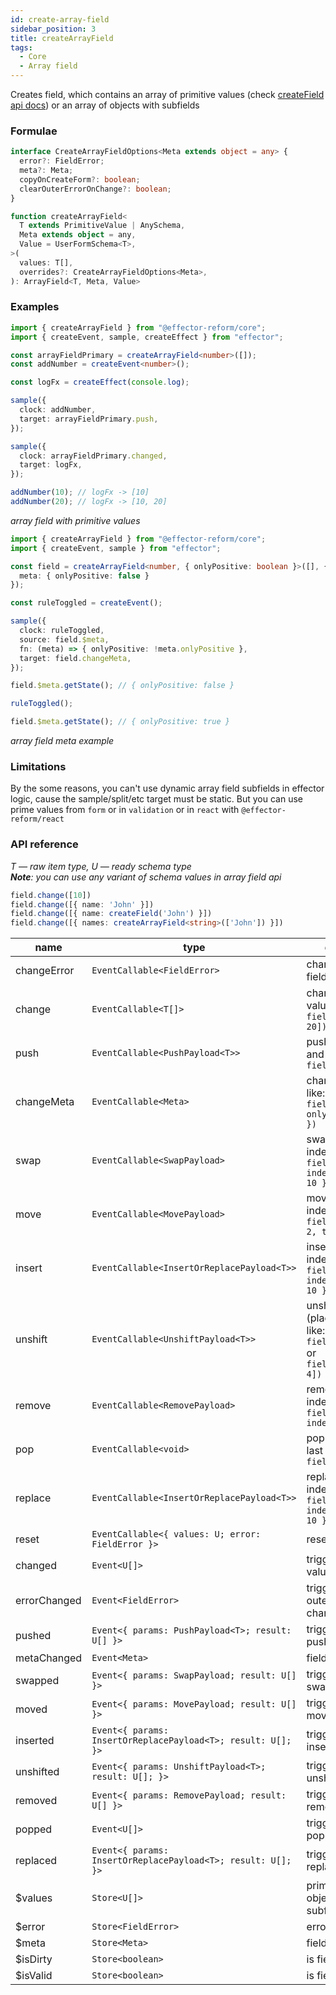 ```yaml
---
id: create-array-field
sidebar_position: 3
title: createArrayField
tags:
  - Core
  - Array field
---
```


Creates field, which contains an array of primitive values (check [createField api docs](./create-field)) or an array of objects with subfields

### Formulae

```ts
interface CreateArrayFieldOptions<Meta extends object = any> {
  error?: FieldError;
  meta?: Meta;
  copyOnCreateForm?: boolean;
  clearOuterErrorOnChange?: boolean;
}

function createArrayField<
  T extends PrimitiveValue | AnySchema,
  Meta extends object = any,
  Value = UserFormSchema<T>,
>(
  values: T[],
  overrides?: CreateArrayFieldOptions<Meta>,
): ArrayField<T, Meta, Value>
```

### Examples

```ts
import { createArrayField } from "@effector-reform/core";
import { createEvent, sample, createEffect } from "effector";

const arrayFieldPrimary = createArrayField<number>([]);
const addNumber = createEvent<number>();

const logFx = createEffect(console.log);

sample({
  clock: addNumber,
  target: arrayFieldPrimary.push,
});

sample({
  clock: arrayFieldPrimary.changed,
  target: logFx,
});

addNumber(10); // logFx -> [10]
addNumber(20); // logFx -> [10, 20]
```
*array field with primitive values*

```ts
import { createArrayField } from "@effector-reform/core";
import { createEvent, sample } from "effector";

const field = createArrayField<number, { onlyPositive: boolean }>([], {
  meta: { onlyPositive: false }
});

const ruleToggled = createEvent();

sample({
  clock: ruleToggled,
  source: field.$meta,
  fn: (meta) => { onlyPositive: !meta.onlyPositive },
  target: field.changeMeta,
});

field.$meta.getState(); // { onlyPositive: false } 

ruleToggled();

field.$meta.getState(); // { onlyPositive: true } 
```

*array field meta example*

### Limitations

By the some reasons, you can't use dynamic array field subfields in
effector logic, cause the sample/split/etc target must be static. But
you can use prime values from `form` or in `validation` or in `react` with `@effector-reform/react`

### API reference

*T — raw item type, U — ready schema type*<br/>
****Note***: you can use any variant of schema values in array field api*

```ts
field.change([10])
field.change([{ name: 'John' }])
field.change([{ name: createField('John') }])
field.change([{ names: createArrayField<string>(['John']) }])
```

| name         | type                                                         | description                                                                                         |
|--------------|--------------------------------------------------------------|-----------------------------------------------------------------------------------------------------|
| changeError  | `EventCallable<FieldError>`                                  | change outer array field error                                                                      |
| change       | `EventCallable<T[]>`                                         | change array field values, like:<br/>`field.change([10, 20])`                                       |
| push         | `EventCallable<PushPayload<T>>`                              | push item at the and of array, like:<br/>`field.push(10)`                                           |
| changeMeta   | `EventCallable<Meta>`                                        | change field meta, like:<br/>`field.changeMeta({ onlyPositive: true })`                             |
| swap         | `EventCallable<SwapPayload>`                                 | swap items by indexes, like:<br/>`field.swap({ indexA: 2, indexB: 10 })`                            |
| move         | `EventCallable<MovePayload>`                                 | move item by indexes, like:<br/>`field.move({ from: 2, to: 10 })`                                   |
| insert       | `EventCallable<InsertOrReplacePayload<T>>`                   | insert item at the index, like:<br/>`field.insert({ index: 2, value: 10 })`                         |
| unshift      | `EventCallable<UnshiftPayload<T>>`                           | unshift value (place at the start), like:<br/>`field.unshift(2)`<br/>or<br/>`field.unshift([2, 4])` |
| remove       | `EventCallable<RemovePayload>`                               | remove item by index, like:<br/>`field.remove({ index: 10 })`                                       |
| pop          | `EventCallable<void>`                                        | pop item (remove last element), like:<br/>`field.pop()`                                             |
| replace      | `EventCallable<InsertOrReplacePayload<T>>`                   | replace item by index, like:<br/>`field.replace({ index: 2, value: 10 })`                           |
| reset        | `EventCallable<{ values: U; error: FieldError }>`            | reset field values                                                                                  |
| changed      | `Event<U[]>`                                                 | triggered when values changed                                                                       |
| errorChanged | `Event<FieldError>`                                          | triggered when outer or inner error changed                                                         |
| pushed       | `Event<{ params: PushPayload<T>; result: U[] }>`             | triggered when pushed                                                                               |
| metaChanged  | `Event<Meta>`                                                | field meta changed                                                                                  |
| swapped      | `Event<{ params: SwapPayload; result: U[] }>`                | triggered when swapped                                                                              |
| moved        | `Event<{ params: MovePayload; result: U[] }>`                | triggered when moved                                                                                |
| inserted     | `Event<{ params: InsertOrReplacePayload<T>; result: U[]; }>` | triggered when inserted                                                                             |
| unshifted    | `Event<{ params: UnshiftPayload<T>; result: U[]; }>`         | triggered when unshifted                                                                            |
| removed      | `Event<{ params: RemovePayload; result: U[] }>`              | triggered when removed                                                                              |
| popped       | `Event<U[]>`                                                 | triggered when popped                                                                               |
| replaced     | `Event<{ params: InsertOrReplacePayload<T>; result: U[]; }>` | triggered when replaced                                                                             |
| $values      | `Store<U[]>`                                                 | primitive values (or objects with subfields)                                                        |
| $error       | `Store<FieldError>`                                          | error of array field                                                                                |
| $meta        | `Store<Meta>`                                                | field meta                                                                                          |
| $isDirty     | `Store<boolean>`                                             | is field changed                                                                                    |
| $isValid     | `Store<boolean>`                                             | is field valid                                                                                      |
